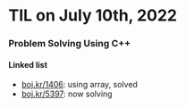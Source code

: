 # **TIL on July 10th, 2022**

### Problem Solving Using C++
#### Linked list
- [boj.kr/1406](../../../Problem%20Solving/boj/linked%20list/1406-07-08-2022.cpp): using array, solved
- [boj.kr/5397](../../../Problem%20Solving/boj/linked%20list/5397-07-10-2022.cpp): now solving
